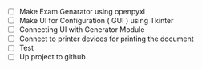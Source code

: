 * [ ] Make Exam Genarator using openpyxl
* [ ] Make UI for Configuration ( GUI ) using Tkinter
* [ ] Connecting UI with Generator Module
* [ ] Connect to printer devices for printing the document
* [ ] Test
* [ ] Up project to github
